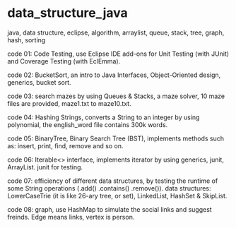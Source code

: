 # data_structure_java
java, data structure, eclipse, algorithm, arraylist, queue, stack, tree, graph, hash, sorting

code 01:
Code Testing, use Eclipse IDE add-ons for Unit Testing (with JUnit) and Coverage Testing (with EclEmma).

code 02:
BucketSort, an intro to Java Interfaces, Object-Oriented design, generics, bucket sort.

code 03:
search mazes by using Queues & Stacks, a maze solver, 10 maze files are provided, maze1.txt to maze10.txt. 

code 04:
Hashing Strings, converts a String to an integer by using polynomial, the english_word file contains 300k words.

code 05:
BinaryTree, Binary Search Tree (BST), implements methods such as: insert, print, find, remove and so on.

code 06:
Iterable<> interface, implements iterator by using generics, junit, ArrayList. junit for testing.

code 07:
efficiency of different data structures, by testing the runtime of some String operations (.add() .contains() .remove()).
data structures: LowerCaseTrie (it is like 26-ary tree, or set), LinkedList, HashSet & SkipList.

code 08:
graph, use HashMap to simulate the social links and suggest freinds. Edge means links, vertex is person.

